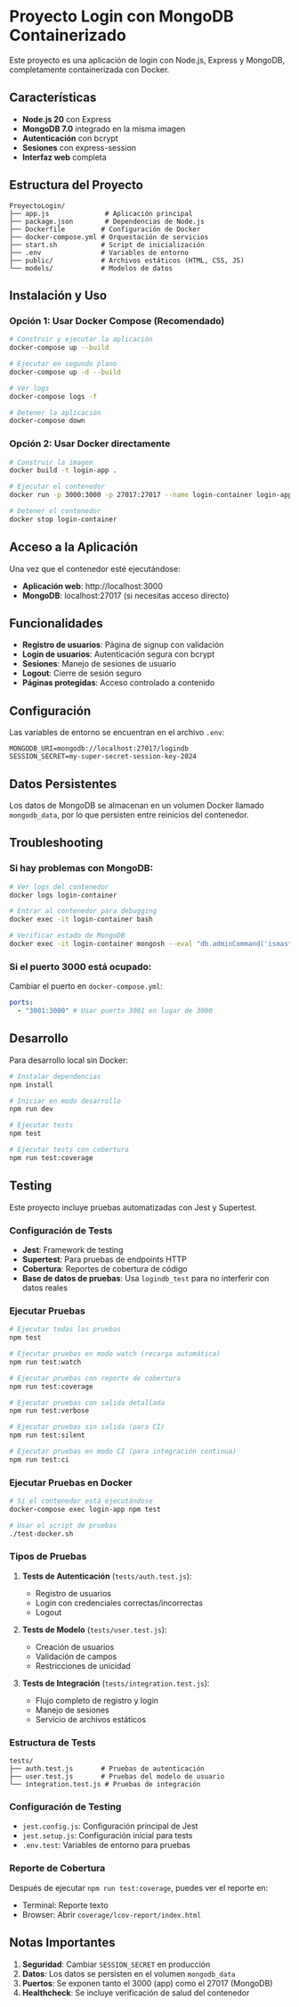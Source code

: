 # Proyecto Login con MongoDB Containerizado

Este proyecto es una aplicación de login con Node.js, Express y MongoDB, completamente containerizada con Docker.

## Características

- **Node.js 20** con Express
- **MongoDB 7.0** integrado en la misma imagen
- **Autenticación** con bcrypt
- **Sesiones** con express-session
- **Interfaz web** completa

## Estructura del Proyecto

```
ProyectoLogin/
├── app.js              # Aplicación principal
├── package.json        # Dependencias de Node.js
├── Dockerfile         # Configuración de Docker
├── docker-compose.yml # Orquestación de servicios
├── start.sh           # Script de inicialización
├── .env               # Variables de entorno
├── public/            # Archivos estáticos (HTML, CSS, JS)
└── models/            # Modelos de datos
```

## Instalación y Uso

### Opción 1: Usar Docker Compose (Recomendado)

```bash
# Construir y ejecutar la aplicación
docker-compose up --build

# Ejecutar en segundo plano
docker-compose up -d --build

# Ver logs
docker-compose logs -f

# Detener la aplicación
docker-compose down
```

### Opción 2: Usar Docker directamente

```bash
# Construir la imagen
docker build -t login-app .

# Ejecutar el contenedor
docker run -p 3000:3000 -p 27017:27017 --name login-container login-app

# Detener el contenedor
docker stop login-container
```

## Acceso a la Aplicación

Una vez que el contenedor esté ejecutándose:

- **Aplicación web**: http://localhost:3000
- **MongoDB**: localhost:27017 (si necesitas acceso directo)

## Funcionalidades

- **Registro de usuarios**: Página de signup con validación
- **Login de usuarios**: Autenticación segura con bcrypt
- **Sesiones**: Manejo de sesiones de usuario
- **Logout**: Cierre de sesión seguro
- **Páginas protegidas**: Acceso controlado a contenido

## Configuración

Las variables de entorno se encuentran en el archivo `.env`:

```
MONGODB_URI=mongodb://localhost:27017/logindb
SESSION_SECRET=my-super-secret-session-key-2024
```

## Datos Persistentes

Los datos de MongoDB se almacenan en un volumen Docker llamado `mongodb_data`, por lo que persisten entre reinicios del contenedor.

## Troubleshooting

### Si hay problemas con MongoDB:

```bash
# Ver logs del contenedor
docker logs login-container

# Entrar al contenedor para debugging
docker exec -it login-container bash

# Verificar estado de MongoDB
docker exec -it login-container mongosh --eval "db.adminCommand('ismaster')"
```

### Si el puerto 3000 está ocupado:

Cambiar el puerto en `docker-compose.yml`:

```yaml
ports:
  - "3001:3000" # Usar puerto 3001 en lugar de 3000
```

## Desarrollo

Para desarrollo local sin Docker:

```bash
# Instalar dependencias
npm install

# Iniciar en modo desarrollo
npm run dev

# Ejecutar tests
npm test

# Ejecutar tests con cobertura
npm run test:coverage
```

## Testing

Este proyecto incluye pruebas automatizadas con Jest y Supertest.

### Configuración de Tests

- **Jest**: Framework de testing
- **Supertest**: Para pruebas de endpoints HTTP
- **Cobertura**: Reportes de cobertura de código
- **Base de datos de pruebas**: Usa `logindb_test` para no interferir con datos reales

### Ejecutar Pruebas

```bash
# Ejecutar todas las pruebas
npm test

# Ejecutar pruebas en modo watch (recarga automática)
npm run test:watch

# Ejecutar pruebas con reporte de cobertura
npm run test:coverage

# Ejecutar pruebas con salida detallada
npm run test:verbose

# Ejecutar pruebas sin salida (para CI)
npm run test:silent

# Ejecutar pruebas en modo CI (para integración continua)
npm run test:ci
```

### Ejecutar Pruebas en Docker

```bash
# Si el contenedor está ejecutándose
docker-compose exec login-app npm test

# Usar el script de pruebas
./test-docker.sh
```

### Tipos de Pruebas

1. **Tests de Autenticación** (`tests/auth.test.js`):

   - Registro de usuarios
   - Login con credenciales correctas/incorrectas
   - Logout

2. **Tests de Modelo** (`tests/user.test.js`):

   - Creación de usuarios
   - Validación de campos
   - Restricciones de unicidad

3. **Tests de Integración** (`tests/integration.test.js`):
   - Flujo completo de registro y login
   - Manejo de sesiones
   - Servicio de archivos estáticos

### Estructura de Tests

```
tests/
├── auth.test.js       # Pruebas de autenticación
├── user.test.js       # Pruebas del modelo de usuario
└── integration.test.js # Pruebas de integración
```

### Configuración de Testing

- `jest.config.js`: Configuración principal de Jest
- `jest.setup.js`: Configuración inicial para tests
- `.env.test`: Variables de entorno para pruebas

### Reporte de Cobertura

Después de ejecutar `npm run test:coverage`, puedes ver el reporte en:

- Terminal: Reporte texto
- Browser: Abrir `coverage/lcov-report/index.html`

## Notas Importantes

1. **Seguridad**: Cambiar `SESSION_SECRET` en producción
2. **Datos**: Los datos se persisten en el volumen `mongodb_data`
3. **Puertos**: Se exponen tanto el 3000 (app) como el 27017 (MongoDB)
4. **Healthcheck**: Se incluye verificación de salud del contenedor
